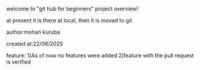 welcome to "git hub for beginners" project overview!

at present it is there at local,
then it is moved to git

  author:mohan kuruba

  created at:22/08/2025
  
feature:
	1)As of now no features were added 
	2)feature with the pull request is verified 
    
 